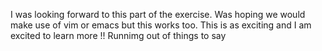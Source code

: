 I was looking forward to this part of the exercise. Was hoping we would make use of vim or emacs but this works too.
This is as exciting and I am excited to learn more !!
Runnimg out of things to say
